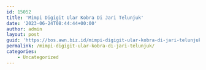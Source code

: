 ```yaml
---
id: 15052
title: 'Mimpi Digigit Ular Kobra Di Jari Telunjuk'
date: '2023-06-24T08:44:44+00:00'
author: admin
layout: post
guid: 'https://bos.awn.biz.id/mimpi-digigit-ular-kobra-di-jari-telunjuk/'
permalink: /mimpi-digigit-ular-kobra-di-jari-telunjuk/
categories:
    - Uncategorized
---
```


